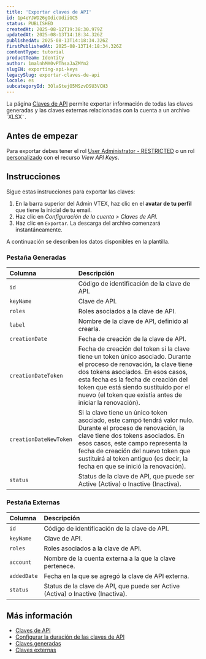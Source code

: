 ```yaml
---
title: 'Exportar claves de API'
id: 1p4eYJWD26gOdicUdiiGC5
status: PUBLISHED
createdAt: 2025-08-12T19:38:30.979Z
updatedAt: 2025-08-13T14:18:34.326Z
publishedAt: 2025-08-13T14:18:34.326Z
firstPublishedAt: 2025-08-13T14:18:34.326Z
contentType: tutorial
productTeam: Identity
author: 1malnhMX0vPThsaJaZMYm2
slugEN: exporting-api-keys
legacySlug: exportar-claves-de-api
locale: es
subcategoryId: 3OlaStejO5MSzvDSU3VCH3
---
```


La página [Claves de API](https://help.vtex.com/es/tutorial/chaves-de-api--4bFEmcHXgpNksoePchZyy6) permite exportar información de todas las claves generadas y las claves externas relacionadas con la cuenta a un archivo \`XLSX`` ` ``.

## Antes de empezar

Para exportar debes tener el rol [User Administrator \- RESTRICTED](https://help.vtex.com/es/tutorial/perfis-de-acesso-predefinidos--jGDurZKJHvHJS13LnO7Dy#user-administrator-restricted) o un rol [personalizado](https://help.vtex.com/es/tutorial/perfis-de-acesso--7HKK5Uau2H6wxE1rH5oRbc#criando-um-perfil-de-acesso) con el recurso *View API Keys*.

## Instrucciones

Sigue estas instrucciones para exportar las claves:

1. En la barra superior del Admin VTEX, haz clic en el **avatar de tu perfil** que tiene la inicial de tu email.  
2. Haz clic en *Configuración de la cuenta \> Claves de API*.  
3. Haz clic en `Exportar`. La descarga del archivo comenzará instantáneamente.  

A continuación se describen los datos disponibles en la plantilla.

### Pestaña Generadas

| Columna | Descripción |
| :---- | :---- |
| `id` | Código de identificación de la clave de API. |
| `keyName` | Clave de API. |
| `roles` | Roles asociados a la clave de API. |
| `label` | Nombre de la clave de API, definido al crearla. |
| `creationDate` | Fecha de creación de la clave de API. |
| `creationDateToken` | Fecha de creación del token si la clave tiene un token único asociado. Durante el proceso de renovación, la clave tiene dos tokens asociados. En esos casos, esta fecha es la fecha de creación del token que está siendo sustituido por el nuevo (el token que existía antes de iniciar la renovación). |
| `creationDateNewToken` | Si la clave tiene un único token asociado, este campó tendrá valor nulo. Durante el proceso de renovación, la clave tiene dos tokens asociados. En esos casos, este campo representa la fecha de creación del nuevo token que sustituirá al token antiguo (es decir, la fecha en que se inició la renovación). |
| `status` | Status de la clave de API, que puede ser Active (Activa) o Inactive (Inactiva). |

### Pestaña Externas

| Columna | Descripción |
| :---- | :---- |
| `id` | Código de identificación de la clave de API. |
| `keyName` | Clave de API. |
| `roles` | Roles asociados a la clave de API. |
| `account` | Nombre de la cuenta externa a la que la clave pertenece. |
| `addedDate` | Fecha en la que se agregó la clave de API externa. |
| `status` | Status de la clave de API, que puede ser Active (Activa) o Inactive (Inactiva). |

## Más información

* [Claves de API](https://help.vtex.com/es/tutorial/chaves-de-api--4bFEmcHXgpNksoePchZyy6)  
* [Configurar la duración de las claves de API](https://help.vtex.com/es/tutorial/configurar-a-duracao-de-chaves-de-api--kcGIFysFt02FDuhsfjQwZ)  
* [Claves generadas](https://help.vtex.com/es/tutorial/chaves-geradas--7fnU4iZdvZKbxCaT3Ymdjc) 
* [Claves externas](https://help.vtex.com/es/tutorial/chaves-terceiras--1isU0HfKkeg0atlxRha14Q)
